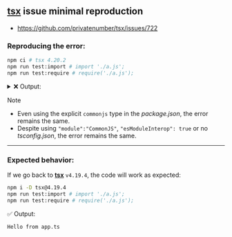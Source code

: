 ## [tsx](https://github.com/privatenumber/tsx) issue minimal reproduction

- https://github.com/privatenumber/tsx/issues/722

### Reproducing the error:

```sh
npm ci # tsx 4.20.2
npm run test:import # import './a.js';
npm run test:require # require('./a.js');
```

<details>
<summary>
❌ Output:
</summary>

```
node:internal/assert:17
  throw new ERR_INTERNAL_ASSERTION(message);
        ^

Error [ERR_INTERNAL_ASSERTION]: Unexpected module status 3.
This is caused by either a bug in Node.js or incorrect usage of Node.js internals.
Please open an issue with this stack trace at https://github.com/nodejs/node/issues

    at assert.fail (node:internal/assert:17:9)
    at ModuleJob.runSync (node:internal/modules/esm/module_job:314:12)
    at require (node:internal/modules/esm/translators:150:9)
    at <anonymous> (***/test/b.ts:1:11)
    at Object.<anonymous> (***/test/b.ts:1:27)
    at loadCJSModule (node:internal/modules/esm/translators:165:3)
    at ModuleWrap.<anonymous> (node:internal/modules/esm/translators:207:7)
    at ModuleJob.runSync (node:internal/modules/esm/module_job:306:39)
    at require (node:internal/modules/esm/translators:150:9)
    at <anonymous> (***/test/a.ts:1:11) {
  code: 'ERR_INTERNAL_ASSERTION'
}

Node.js v24.1.0
```

</details>

> [!NOTE]
>
> - Even using the explicit `commonjs` type in the _package.json_, the error remains the same.
> - Despite using `"module":"CommonJS"`, `"esModuleInterop": true` or no _tsconfig.json_, the error remains the same.

---

### Expected behavior:

If we go back to [**tsx**](https://github.com/privatenumber/tsx) `v4.19.4`, the code will work as expected:

```sh
npm i -D tsx@4.19.4
npm run test:import # import './a.js';
npm run test:require # require('./a.js');
```

✅ Output:

```
Hello from app.ts
```
